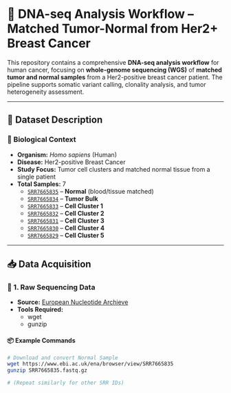 # 🧬 DNA-seq Analysis Workflow – Matched Tumor-Normal from Her2+ Breast Cancer

This repository contains a comprehensive **DNA-seq analysis workflow** for human cancer, focusing on **whole-genome sequencing (WGS)** of **matched tumor and normal samples** from a Her2-positive breast cancer patient. The pipeline supports somatic variant calling, clonality analysis, and tumor heterogeneity assessment.

---

## 📁 Dataset Description

### 🔹 Biological Context

- **Organism:** *Homo sapiens* (Human)
- **Disease:** Her2-positive Breast Cancer
- **Study Focus:** Tumor cell clusters and matched normal tissue from a single patient
- **Total Samples:** 7  
  - [`SRR7665835`](https://www.ebi.ac.uk/ena/browser/view/SRR7665835) – **Normal** (blood/tissue matched)  
  - [`SRR7665834`](https://www.ebi.ac.uk/ena/browser/view/SRR7665834) – **Tumor Bulk**  
  - [`SRR7665833`](https://www.ebi.ac.uk/ena/browser/view/SRR7665833) – **Cell Cluster 1**  
  - [`SRR7665832`](https://www.ebi.ac.uk/ena/browser/view/SRR7665832) – **Cell Cluster 2**  
  - [`SRR7665831`](https://www.ebi.ac.uk/ena/browser/view/SRR7665831) – **Cell Cluster 3**  
  - [`SRR7665830`](https://www.ebi.ac.uk/ena/browser/view/SRR7665830) – **Cell Cluster 4**  
  - [`SRR7665829`](https://www.ebi.ac.uk/ena/browser/view/SRR7665829) – **Cell Cluster 5**  
---

## 📥 Data Acquisition

### 🔹 1. Raw Sequencing Data

- **Source:** [European Nucleotide Archieve]((https://www.ebi.ac.uk/ena/browser))  
- **Tools Required:**
  - wget
  - gunzip
#### 📦 Example Commands

```bash
# Download and convert Normal Sample
wget https://www.ebi.ac.uk/ena/browser/view/SRR7665835
gunzip SRR7665835.fastq.gz

# (Repeat similarly for other SRR IDs)
